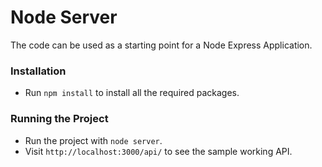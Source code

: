 # Node Server

The code can be used as a starting point for a Node Express Application.

### Installation

- Run `npm install` to install all the required packages.

### Running the Project

- Run the project with `node server`.
- Visit `http://localhost:3000/api/` to see the sample working API.


